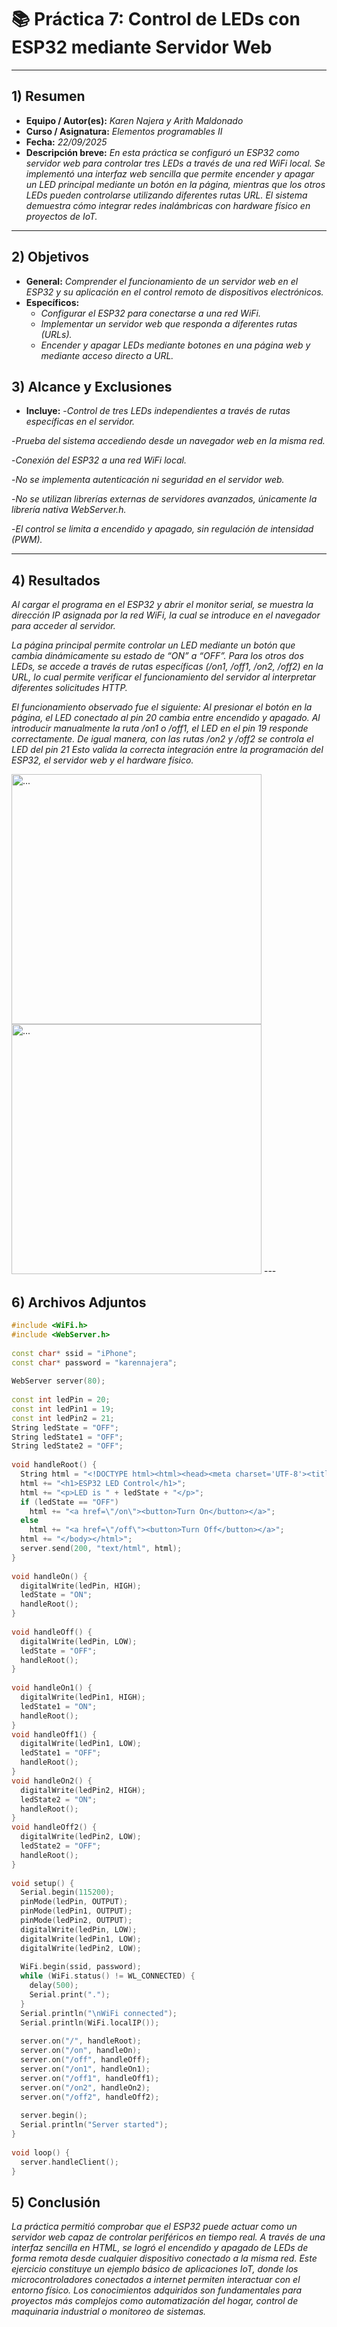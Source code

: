 # 📚 Práctica 7: Control de LEDs con ESP32 mediante Servidor Web
---

## 1) Resumen

- **Equipo / Autor(es):**  _Karen Najera y Arith Maldonado_
- **Curso / Asignatura:** _Elementos programables II_  
- **Fecha:** _22/09/2025_  
- **Descripción breve:** _En esta práctica se configuró un ESP32 como servidor web para controlar tres LEDs a través de una red WiFi local. Se implementó una interfaz web sencilla que permite encender y apagar un LED principal mediante un botón en la página, mientras que los otros LEDs pueden controlarse utilizando diferentes rutas URL. El sistema demuestra cómo integrar redes inalámbricas con hardware físico en proyectos de IoT._


---

## 2) Objetivos

- **General:** _Comprender el funcionamiento de un servidor web en el ESP32 y su aplicación en el control remoto de dispositivos electrónicos._
- **Específicos:**
  - _Configurar el ESP32 para conectarse a una red WiFi._
  - _Implementar un servidor web que responda a diferentes rutas (URLs)._
  - _Encender y apagar LEDs mediante botones en una página web y mediante acceso directo a URL._

## 3) Alcance y Exclusiones

- **Incluye:** 
-_Control de tres LEDs independientes a través de rutas específicas en el servidor._

-_Prueba del sistema accediendo desde un navegador web en la misma red._

-_Conexión del ESP32 a una red WiFi local._

-_No se implementa autenticación ni seguridad en el servidor web._

-_No se utilizan librerías externas de servidores avanzados, únicamente la librería nativa WebServer.h._

-_El control se limita a encendido y apagado, sin regulación de intensidad (PWM)._

---

## 4) Resultados
_Al cargar el programa en el ESP32 y abrir el monitor serial, se muestra la dirección IP asignada por la red WiFi, la cual se introduce en el navegador para acceder al servidor._

_La página principal permite controlar un LED mediante un botón que cambia dinámicamente su estado de “ON” a “OFF”. Para los otros dos LEDs, se accede a través de rutas específicas (/on1, /off1, /on2, /off2) en la URL, lo cual permite verificar el funcionamiento del servidor al interpretar diferentes solicitudes HTTP._

_El funcionamiento observado fue el siguiente:_
_Al presionar el botón en la página, el LED conectado al pin 20 cambia entre encendido y apagado._
_Al introducir manualmente la ruta /on1 o /off1, el LED en el pin 19 responde correctamente._
_De igual manera, con las rutas /on2 y /off2 se controla el LED del pin 21_
_Esto valida la correcta integración entre la programación del ESP32, el servidor web y el hardware físico._




<img src="recursos/imgs/P7.jpg" alt="..." width="400px">

<img src="recursos/imgs/P7'.jpg" alt="..." width="400px">
---

## 6) Archivos Adjuntos

```CPP
#include <WiFi.h>
#include <WebServer.h>
 
const char* ssid = "iPhone";
const char* password = "karennajera";
 
WebServer server(80);
 
const int ledPin = 20;  
const int ledPin1 = 19;
const int ledPin2 = 21;
String ledState = "OFF";
String ledState1 = "OFF";
String ledState2 = "OFF";
 
void handleRoot() {
  String html = "<!DOCTYPE html><html><head><meta charset='UTF-8'><title>ESP32 LED Control</title></head><body>";
  html += "<h1>ESP32 LED Control</h1>";
  html += "<p>LED is " + ledState + "</p>";
  if (ledState == "OFF")
    html += "<a href=\"/on\"><button>Turn On</button></a>";
  else
    html += "<a href=\"/off\"><button>Turn Off</button></a>";
  html += "</body></html>";
  server.send(200, "text/html", html);
}
 
void handleOn() {
  digitalWrite(ledPin, HIGH);
  ledState = "ON";
  handleRoot();
}
 
void handleOff() {
  digitalWrite(ledPin, LOW);
  ledState = "OFF";
  handleRoot();
}
 
void handleOn1() {
  digitalWrite(ledPin1, HIGH);
  ledState1 = "ON";
  handleRoot();
}
void handleOff1() {
  digitalWrite(ledPin1, LOW);
  ledState1 = "OFF";
  handleRoot();
}
void handleOn2() {
  digitalWrite(ledPin2, HIGH);
  ledState2 = "ON";
  handleRoot();
}
void handleOff2() {
  digitalWrite(ledPin2, LOW);
  ledState2 = "OFF";
  handleRoot();
}
 
void setup() {
  Serial.begin(115200);
  pinMode(ledPin, OUTPUT);
  pinMode(ledPin1, OUTPUT);
  pinMode(ledPin2, OUTPUT);
  digitalWrite(ledPin, LOW);
  digitalWrite(ledPin1, LOW);
  digitalWrite(ledPin2, LOW);
 
  WiFi.begin(ssid, password);
  while (WiFi.status() != WL_CONNECTED) {
    delay(500);
    Serial.print(".");
  }
  Serial.println("\nWiFi connected");
  Serial.println(WiFi.localIP());
 
  server.on("/", handleRoot);
  server.on("/on", handleOn);
  server.on("/off", handleOff);
  server.on("/on1", handleOn1);
  server.on("/off1", handleOff1);
  server.on("/on2", handleOn2);
  server.on("/off2", handleOff2);
 
  server.begin();
  Serial.println("Server started");
}
 
void loop() {
  server.handleClient();
}


```

## 5) Conclusión
_La práctica permitió comprobar que el ESP32 puede actuar como un servidor web capaz de controlar periféricos en tiempo real. A través de una interfaz sencilla en HTML, se logró el encendido y apagado de LEDs de forma remota desde cualquier dispositivo conectado a la misma red._
_Este ejercicio constituye un ejemplo básico de aplicaciones IoT, donde los microcontroladores conectados a internet permiten interactuar con el entorno físico. Los conocimientos adquiridos son fundamentales para proyectos más complejos como automatización del hogar, control de maquinaria industrial o monitoreo de sistemas._